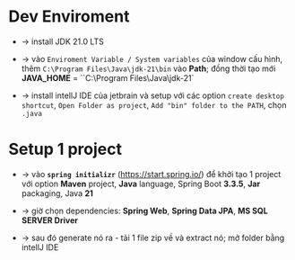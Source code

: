 # Dev Enviroment
* -> install JDK 21.0 LTS 
* -> vào `Enviroment Variable / System variables` của window cấu hình, thêm `C:\Program Files\Java\jdk-21\bin` vào **Path**; đồng thời tạo mới **JAVA_HOME** = ``C:\Program Files\Java\jdk-21`

* -> install intellJ IDE của jetbrain và setup với các option `create desktop shortcut`, `Open Folder as project`, `Add "bin" folder to the PATH`, chọn `.java` 

# Setup 1 project
* -> vào **`spring initializr`** (https://start.spring.io/) để khởi tạo 1 project với option **Maven** project, **Java** language, Spring Boot **3.3.5**, **Jar** packaging, Java **21**
* -> giờ chọn dependencies: **Spring Web**, **Spring Data JPA**, **MS SQL SERVER Driver**

* -> sau đó generate nó ra - tải 1 file zip về và extract nó; mở folder bằng intellJ IDE
